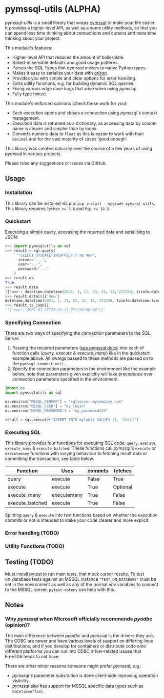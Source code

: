 # pymssql-utils (ALPHA)
_pymssql-utils_ is a small library that wraps
[pymssql](https://github.com/pymssql/pymssql) to make your life easier.
It provides a higher-level API, as well as a some utility methods,
so that you can spend less time thinking about connections and cursors
and more time thinking about your project.

This module's features:
* Higher-level API that reduces the amount of boilerplate.
* Baked-in sensible defaults and good usage patterns.
* Parses the SQL Types that _pymssql_ misses to native Python types.
* Makes it easy to serialize your data with
  [_orjson_](https://github.com/ijl/orjson).
* Provides you with simple and clear options for error handling.
* Extra utility functions, e.g. for building dynamic SQL queries.
* Fixing various edge case bugs that arise when using _pymssql_.
* Fully type hinted.

This module's enforced opinions (check these work for you):
* Each execution opens and closes a connection using _pymssql_'s
  context management.
* Execution data is returned as a dictionary, as accessing data by column name
  is clearer and simpler than by index.
* Converts numeric data to `float` as this is easier to work with than `Decimal`
  and for the vast majority of cases 'good enough'.
  

This library was created naturally over the course of a few years of using _pymssql_ in various projects.

Please raise any suggestions or issues via GitHub.

## Usage
### Installation

This library can be installed via pip: `pip install --upgrade pymssql-utils`.
This library requires `Python >= 3.6` and `Pip >= 19.3`.

### Quickstart

Executing a simple query, accessing the returned data and serialising to JSON:

```python
>>> import pymssqlutils as sql
>>> result = sql.query(
      "SELECT SYSDATETIMEOFFSET() as now",
      server="...",
      user="...",
      password="..."
    )
>>> result.ok
True
>>> result.data
[{'now': datetime.datetime(2021, 1, 21, 23, 31, 11, 272299, tzinfo=datetime.timezone.utc)}]
>>> result.data[0]['now']
datetime.datetime(2021, 1, 21, 23, 31, 11, 272299, tzinfo=datetime.timezone.utc)
>>> result.to_json()
'[{"now":"2021-01-21T23:31:11.272299+00:00"}]'
```

### Specifying Connection
There are two ways of specifying the connection parameters to the SQL Server:
1. Passing the required parameters
   ([see pymssql docs](https://pymssql.readthedocs.io/en/stable/ref/pymssql.html#pymssql.connect))
   into each of function calls (_query, execute & execute_many_) like in the quickstart example above.
   All kwargs passed to these methods are passed on to the `pymssql.connection()`.
2. Specify the connection parameters in the environment like the example below, note that parameters given
   explicitly will take precedence over connection parameters specified in the environment.
   
```python
import os
import pymssqlutils as sql

os.environ["MSSQL_SERVER"] = "sqlserver.mycompany.com"
os.environ["MSSQL_USER"] = "my_login"
os.environ["MSSQL_PASSWORD"] = "my_password123"

result = sql.execute("INSERT INTO mytable VALUES (1, 'test)")
```

### Executing SQL
This library provides four functions for executing SQL code:
`query`, `execute`, `execute_many` & `execute_batched`.
These functions call _pymssql's_ `execute` or `executemany` functions with varying behaviour to fetching
result data or committing the transaction, see table below.

| Function         | Uses            |   commits     |  fetches     |
|------------------|-----------------|---------------|--------------|
| query            | execute         | False         |  True        |
| execute          | execute         | True          |  Optional    |
| execute_many     | executemany     | True          |  False       |
| execute_batched  | execute         | True          |  False       |

Splitting `query` & `execute` into two functions based on whether the execution
commits or not is intended to make your code clearer and more explicit.

### Error handling (TODO)

### Utility Functions (TODO)

## Testing (TODO)

Must install pytest to run main tests, that mock cursor results.
To test on_database tests against an MSSQL instance `"TEST_ON_DATABASE"` must be set in the environment
as well as any of the normal env variables to connect to the MSSQL server, `pytest-dotenv` can help with this.

## Notes

### Why _pymssql_ when Microsoft officially recommends _pyodbc_ (opinion)?

The main difference between _pyodbc_ and _pymssql_ is the drivers they use.
The ODBC are newer and have various levels of support on differing linux distributions,
and if you develop for containers or distribute code onto different platforms
you can run into ODBC driver-related issues that FreeTDS tends to not have.

There are other minor reasons someone might prefer _pymssql_, e.g.:
 * _pymssql's_ parameter subsitution is done client-side improving operation visibility.
 * _pymssql_ also has support for MSSQL specific data types such as `Datetimeoffset`.